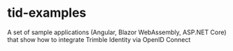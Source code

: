 # tid-examples
A set of sample applications (Angular, Blazor WebAssembly, ASP.NET Core) that show how to integrate Trimble Identity via OpenID Connect
